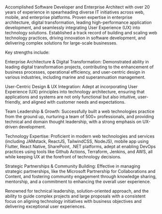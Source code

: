 Accomplished Software Developer and Enterprise Architect with over 20 years of experience in spearheading diverse IT initiatives across web, mobile, and enterprise platforms. Proven expertise in enterprise architecture, digital transformation, leading high-performance application development, and seamlessly integrating User Experience (UX) into technology solutions. Established a track record of building and scaling web technology practices, driving innovation in software development, and delivering complex solutions for large-scale businesses.

Key strengths include:

Enterprise Architecture & Digital Transformation:
Demonstrated ability in leading digital transformation projects, contributing to the enhancement of business processes, operational efficiency, and user-centric design in various industries, including marine and superannuation management.

User-Centric Design & UX Integration:
Adept at incorporating User Experience (UX) principles into technology architecture, ensuring that applications and systems are not only functional but also intuitive, user-friendly, and aligned with customer needs and expectations.

Team Leadership & Growth:
Successfully built a web technologies practice from the ground up, nurturing a team of 500+ professionals, and providing technical and domain thought leadership, with a strong emphasis on UX-driven development.

Technology Expertise:
Proficient in modern web technologies and services (including JAMstack, ReactJS, TailwindCSS, NodeJS), mobile app using Flutter, React Native, SharePoint, .NET platforms, adept at enabling DevOps practices using tools like Github Actions, Terraform, Jenkins, and AWS, all while keeping UX at the forefront of technology decisions.

Strategic Partnerships & Community Building:
Effective in managing strategic partnerships, like the Microsoft Partnership for Collaborations and Content, and fostering community engagement through knowledge sharing, mentorship, and a commitment to enhancing the overall user experience.

Renowned for technical leadership, solution-oriented approach, and the ability to guide complex projects and large proposals with a consistent focus on aligning technology initiatives with business objectives and delivering exceptional user experiences.
